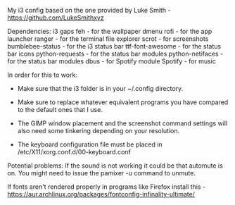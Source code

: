 My i3 config based on the one provided by Luke Smith - https://github.com/LukeSmithxyz

Dependencies:
i3 gaps
feh - for the wallpaper
dmenu
rofi - for the app launcher
ranger - for the terminal file explorer
scrot - for screenshots
bumblebee-status - for the i3 status bar
ttf-font-awesome - for the status bar icons
python-requests - for the status bar modules
python-netifaces - for the status bar modules
dbus - for Spotify module
Spotify - for music

In order for this to work:
- Make sure that the i3 folder is in your ~/.config directory.

- Make sure to replace whatever equivalent programs you have compared to the default ones that I use.

- The GIMP window placement and the screenshot command settings will also need some tinkering depending on your resolution.

- The keyboard configuration file must be placed in /etc/X11/xorg.conf.d/00-keyboard.conf

Potential problems:
If the sound is not working it could be that automute is on. You might need to issue the pamixer -u command to unmute.

If fonts aren't rendered properly in programs like Firefox install this - https://aur.archlinux.org/packages/fontconfig-infinality-ultimate/